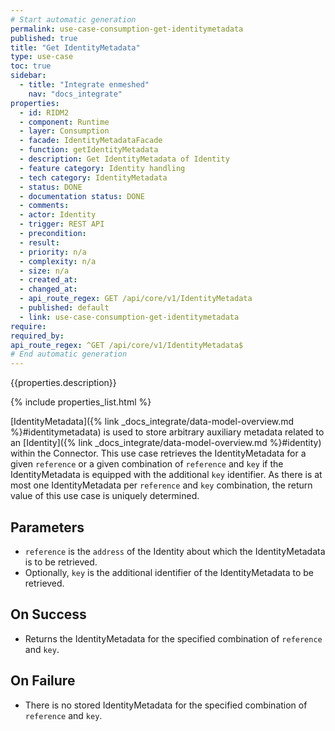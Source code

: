 ```yaml
---
# Start automatic generation
permalink: use-case-consumption-get-identitymetadata
published: true
title: "Get IdentityMetadata"
type: use-case
toc: true
sidebar:
  - title: "Integrate enmeshed"
    nav: "docs_integrate"
properties:
  - id: RIDM2
  - component: Runtime
  - layer: Consumption
  - facade: IdentityMetadataFacade
  - function: getIdentityMetadata
  - description: Get IdentityMetadata of Identity
  - feature category: Identity handling
  - tech category: IdentityMetadata
  - status: DONE
  - documentation status: DONE
  - comments:
  - actor: Identity
  - trigger: REST API
  - precondition:
  - result:
  - priority: n/a
  - complexity: n/a
  - size: n/a
  - created_at:
  - changed_at:
  - api_route_regex: GET /api/core/v1/IdentityMetadata
  - published: default
  - link: use-case-consumption-get-identitymetadata
require:
required_by:
api_route_regex: ^GET /api/core/v1/IdentityMetadata$
# End automatic generation
---
```


{{properties.description}}

{% include properties_list.html %}

[IdentityMetadata]({% link _docs_integrate/data-model-overview.md %}#identitymetadata) is used to store arbitrary auxiliary metadata related to an [Identity]({% link _docs_integrate/data-model-overview.md %}#identity) within the Connector.
This use case retrieves the IdentityMetadata for a given `reference` or a given combination of `reference` and `key` if the IdentityMetadata is equipped with the additional `key` identifier.
As there is at most one IdentityMetadata per `reference` and `key` combination, the return value of this use case is uniquely determined.

## Parameters

- `reference` is the `address` of the Identity about which the IdentityMetadata is to be retrieved.
- Optionally, `key` is the additional identifier of the IdentityMetadata to be retrieved.

## On Success

- Returns the IdentityMetadata for the specified combination of `reference` and `key`.

## On Failure

- There is no stored IdentityMetadata for the specified combination of `reference` and `key`.
